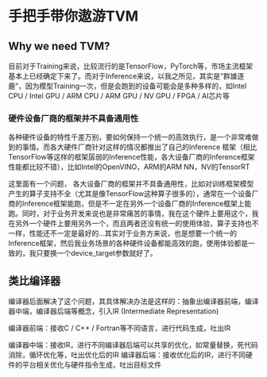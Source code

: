 

<!--
 * @version:
 * @Author:  StevenJokess https://github.com/StevenJokess
 * @Date: 2020-11-12 00:28:39
 * @LastEditors:  StevenJokess https://github.com/StevenJokess
 * @LastEditTime: 2020-11-12 00:39:43
 * @Description:
 * @TODO::
 * @Reference:https://zhuanlan.zhihu.com/p/50529704
-->

# 手把手带你遨游TVM

## Why we need TVM?

目前对于Training来说，比较流行的是TensorFlow，PyTorch等，市场主流框架基本上已经确定下来了。而对于Inference来说，以我之所见，其实是“群雄逐鹿”，因为模型Training一次，但是会跑到的设备可能会是多种多样的，如Intel CPU / Intel GPU / ARM CPU / ARM GPU / NV GPU / FPGA / AI芯片等

### 硬件设备厂商的框架并不具备通用性

各种硬件设备的特性千差万别，要如何保持一个统一的高效执行，是一个非常难做到的事情。而各大硬件厂商针对这样的情况都推出了自己的Inference 框架（相比TensorFlow等这样的框架孱弱的Inference性能，各大设备厂商的Inference框架性能都比较不错），比如Intel的OpenVINO，ARM的ARM NN，NV的TensorRT

这里面有一个问题，
各大设备厂商的框架并不具备通用性，比如对训练框架模型产生的算子支持不全（尤其是像TensorFlow这种算子很多的），通常在一个设备厂商的Inference框架能跑，但是不一定在另外一个设备厂商的Inference框架上能跑。同时，对于业务开发来说也是非常痛苦的事情，我在这个硬件上要用这个，我在另外一个硬件上要用另外一个，而且两者还没有统一的使用体验，算子支持也不一样，性能还不一定是最好的...其实对于业务方来说，也是想要一个统一的Inference框架，然后我业务场景的各种硬件设备都能高效的跑，使用体验都是一致的，我只要换一个device_target参数就好了。

## 类比编译器

编译器后面解决了这个问题，其具体解决办法是这样的：抽象出编译器前端，编译器中端，编译器后端等概念，引入IR (Intermediate Representation)

编译器前端：接收C / C++ / Fortran等不同语言，进行代码生成，吐出IR


编译器中端：接收IR，进行不同编译器后端可以共享的优化，如常量替换，死代码消除，循环优化等，吐出优化后的IR
编译器后端：接收优化后的IR，进行不同硬件的平台相关优化与硬件指令生成，吐出目标文件



